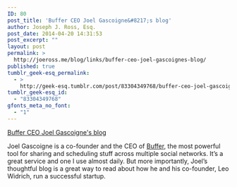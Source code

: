 ```yaml
---
ID: 80
post_title: 'Buffer CEO Joel Gascoigne&#8217;s blog'
author: Joseph J. Ross, Esq.
post_date: 2014-04-20 14:31:53
post_excerpt: ""
layout: post
permalink: >
  http://joeross.me/blog/links/buffer-ceo-joel-gascoignes-blog/
published: true
tumblr_geek-esq_permalink:
  - >
    http://geek-esq.tumblr.com/post/83304349768/buffer-ceo-joel-gascoignes-blog
tumblr_geek-esq_id:
  - "83304349768"
gfonts_meta_no_font:
  - "1"
---
```

<a href='http://joel.is/'>Buffer CEO Joel Gascoigne's blog</a><div class="link_description"><p>Joel Gascoigne is a co-founder and the CEO of <a href="http://bufferapp.com" target="_blank">Buffer</a>, the most powerful tool for sharing and scheduling stuff across multiple social networks. It’s a great service and one I use almost daily. But more importantly, Joel’s thoughtful blog is a great way to read about how he and his co-founder, Leo Widrich, run a successful startup.</p></div>